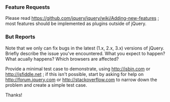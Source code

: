 ### Feature Requests ###
Please read https://github.com/jquery/jquery/wiki/Adding-new-features ; most features should be implemented as plugins outside of jQuery.

### But Reports ###
Note that we only can fix bugs in the latest (1.x, 2.x, 3.x) versions of jQuery. Briefly describe the issue you've encountered. What you expect to happen? What acually happens? Which browsers are affected?


Provide a minimal test case to demonstrate, using http://jsbin.com or http://jsfiddle.net ; if this isn't possible, start by asking for help on http://forum.jquery.com or http://stackoverflow.com to narrow down the problem and create a simple test case.

Thanks!
